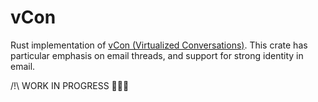 # vCon

Rust implementation of [vCon (Virtualized Conversations)](https://www.ietf.org/archive/id/draft-petrie-vcon-04.html).
This crate has particular emphasis on email threads, and support for strong identity in email.

/!\ WORK IN PROGRESS 🚧🚧🚧